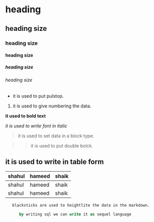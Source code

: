 # heading
## heading size
### heading size
#### heading size
##### heading size
###### heading size

- it is used to put pulstop.

 1. it is used to give numbering the data.

 **it used to bold text**

 *it is used to write font in italic*

 >it is used to set data in a block type.

 >>it is used to put double bolck.

## it is used to write in table form

 | shahul | hameed | shaik |
 | ------ | ------ | ----- |
 | shahul | hameed | shaik |
 | shahul | hameed | shaik |
  

  ```
     blacksticks are used to heightlite the data in the markdown. 
 ```

 ```sql
       by writing sql we can write it as sequel language

```









